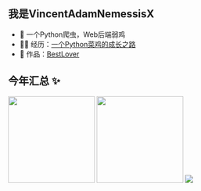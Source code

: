 ## 我是VincentAdamNemessisX

- 🐧 一个Python爬虫，Web后端弱鸡
- 👨‍💻 经历：<a href="https://vincentadam.icu" target="_blank">一个Python菜鸡的成长之路</a>
- 🏡 作品：<a href="https://vincentadam.icu/BestLover/" target="_blank">BestLover</a>

## 今年汇总 ✨
<img height=177px src="https://github-readme-stats.vercel.app/api?username=VincentAdamNemessisX&hide_title=true&show_icons=true&border_radius=25%&bg_color=0,73FA79,73FDFF,D783FF&theme=graywhite&locale=en" /> <img height=177px src="https://github-readme-stats.vercel.app/api/top-langs/?username=VincentAdamNemessisX&hide_title=true&hide_border=true&border_radius=25%&layout=compact&bg_color=0,D1C0E6,73FDFF,D783FF&theme=graywhite&locale=en" />
<img src="https://github-readme-stats.vercel.app/api/wakatime?username=VincentAdamNemessis&border_radius=25%&hide_titile=true&hide_border=true&layout=compact" />
